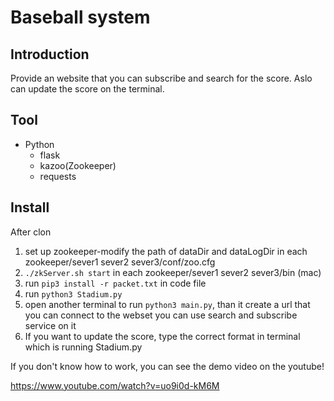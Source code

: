 # Baseball system

## Introduction
Provide an website that you can subscribe and search for the score.
Aslo can update the score on the terminal.
## Tool
 * Python
    * flask
    * kazoo(Zookeeper)
    * requests
## Install
After clon
1. set up zookeeper-modify the path of dataDir and dataLogDir in each zookeeper/sever1 sever2 sever3/conf/zoo.cfg
2. ```./zkServer.sh start``` in each zookeeper/sever1 sever2 sever3/bin (mac)
3. run ```pip3 install -r packet.txt``` in code file
4. run ```python3 Stadium.py```
5. open another terminal to run ```python3 main.py```, than it create a url that you can connect to the webset you can use search and subscribe service on it
6. If you want to update the score, type the correct format in terminal which is running Stadium.py

If you don't know how to work, you can see the demo video on the youtube!

https://www.youtube.com/watch?v=uo9i0d-kM6M
